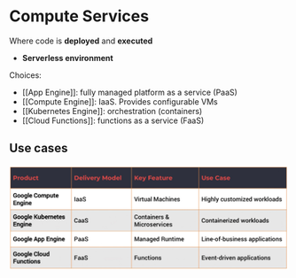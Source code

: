 # Compute Services
Where code is **deployed** and **executed** </br>

- **Serverless environment**

Choices:
- [[App Engine]]: fully managed platform as a service (PaaS)
- [[Compute Engine]]: IaaS. Provides configurable VMs
- [[Kubernetes Engine]]: orchestration (containers)
- [[Cloud Functions]]: functions as a service (FaaS)

## Use cases
!["alt"](../images/comp-services-use-cases.png)